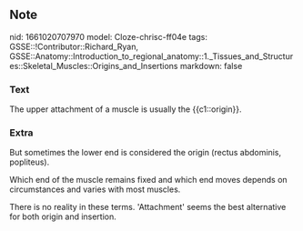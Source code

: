 ## Note
nid: 1661020707970
model: Cloze-chrisc-ff04e
tags: GSSE::!Contributor::Richard_Ryan, GSSE::Anatomy::Introduction_to_regional_anatomy::1._Tissues_and_Structures::Skeletal_Muscles::Origins_and_Insertions
markdown: false

### Text
<div class='toggle'>
  The upper attachment of a muscle is usually the {{c1::origin}}.
</div>

### Extra
<p id="5dc1ac34-e6b5-4bd9-a5dc-f7770275bd02" class="">But sometimes
the lower end is considered the origin (rectus abdominis,
popliteus).
<p id="f4fc3f92-94bb-424c-a3d5-95c60129146a" class="">Which end of
the muscle remains fixed and which end moves depends on
circumstances and varies with most muscles.
<p id="9eef56a4-990f-4b91-a82e-33180801dd19" class="">There is no
reality in these terms. 'Attachment' seems the best alternative for
both origin and insertion.
